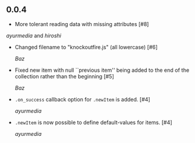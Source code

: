 ## 0.0.4 ##

*   More tolerant reading data with missing attributes [#8]

   *ayurmedia* and *hiroshi*

*   Changed filename to "knockoutfire.js" (all lowercase) [#6]

    *Baz*

*   Fixed new item with null ``previous item'' being added to the end of the collection rather than the beginning [#5]

    *Baz*

*   `.on_success` callback option for `.newItem` is added. [#4]

    *ayurmedia*

*   `.newItem` is now possible to define default-values for items. [#4]

    *ayurmedia*
